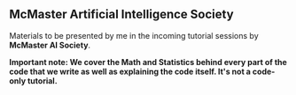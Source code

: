 ## McMaster Artificial Intelligence Society

Materials to be presented by me in the incoming tutorial sessions
by **McMaster AI Society**.

**Important note: We cover the Math and Statistics behind every
part of the code that we write as well as explaining the code itself.
It's not a code-only tutorial.**
